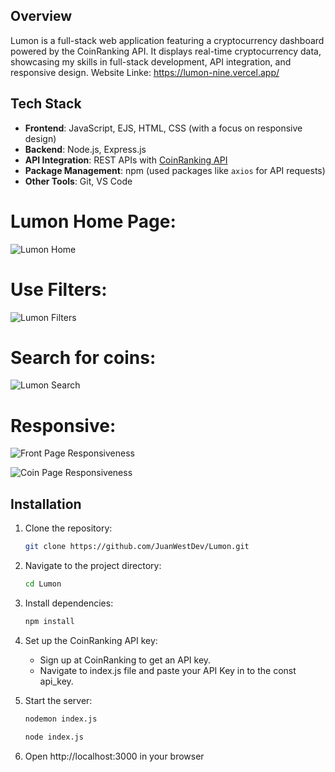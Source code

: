 ## Overview

Lumon is a full-stack web application featuring a cryptocurrency dashboard powered by the CoinRanking API. It displays real-time cryptocurrency data, showcasing my skills in full-stack development, API integration, and responsive design.
Website Linke: https://lumon-nine.vercel.app/

## Tech Stack

- **Frontend**: JavaScript, EJS, HTML, CSS (with a focus on responsive design)
- **Backend**: Node.js, Express.js
- **API Integration**: REST APIs with [CoinRanking API](https://coinranking.com/api)
- **Package Management**: npm (used packages like `axios` for API requests)
- **Other Tools**: Git, VS Code


# Lumon Home Page:
![Lumon Home](https://github.com/user-attachments/assets/60973a1c-de96-4a47-a82d-8f2b43b3db3a)



# Use Filters:
![Lumon Filters](https://github.com/user-attachments/assets/f8880451-9456-4aa8-a31d-d3e70bc1103b)



# Search for coins:
![Lumon Search](https://github.com/user-attachments/assets/bee31dad-1d1e-4f79-9f10-47cbeeb380c3)



# Responsive:
![Front Page Responsiveness](https://github.com/user-attachments/assets/4a103493-9679-4c72-8bc3-101319f02046)

![Coin Page Responsiveness](https://github.com/user-attachments/assets/c6e045ca-afbe-4adb-8ffa-b91125884b8f)

## Installation

1. Clone the repository:
   ```bash
   git clone https://github.com/JuanWestDev/Lumon.git
   ```
2. Navigate to the project directory:
   ```bash
   cd Lumon
   ```

3. Install dependencies:
   ```bash
   npm install
   ```

4. Set up the CoinRanking API key:
     - Sign up at CoinRanking to get an API key.
     - Navigate to index.js file and paste your API Key in to the const api_key.

5. Start the server:
   ```bash
   nodemon index.js
   ```  
   ```bash
   node index.js
   ```

6. Open http://localhost:3000 in your browser





